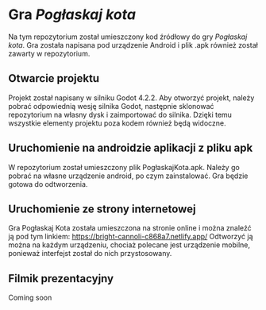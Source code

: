 # Gra *Pogłaskaj kota*
Na tym repozytorium został umieszczony kod źródłowy do gry *Pogłaskaj kota*. Gra została napisana pod urządzenie Android i plik .apk również został zawarty w repozytorium.

## Otwarcie projektu
Projekt został napisany w silniku Godot 4.2.2. Aby otworzyć projekt, należy pobrać odpowiednią wesję silnika Godot, następnie sklonować repozytorium na własny dysk i zaimportować do silnika. Dzięki temu wszystkie elementy projektu poza kodem również będą widoczne.

## Uruchomienie na androidzie aplikacji z pliku apk
W repozytorium został umieszczony plik PogłaskajKota.apk. Należy go pobrać na własne urządzenie android, po czym zainstalować. Gra będzie gotowa do odtworzenia.

## Uruchomienie ze strony internetowej
Gra Pogłaskaj Kota została umieszczona na stronie online i można znaleźć ją pod tym linkiem: https://bright-cannoli-c868a7.netlify.app/
Odtworzyć ją można na każdym urządzeniu, chociaż polecane jest urządzenie mobilne, ponieważ interfejst został do nich przystosowany.

## Filmik prezentacyjny
Coming soon
